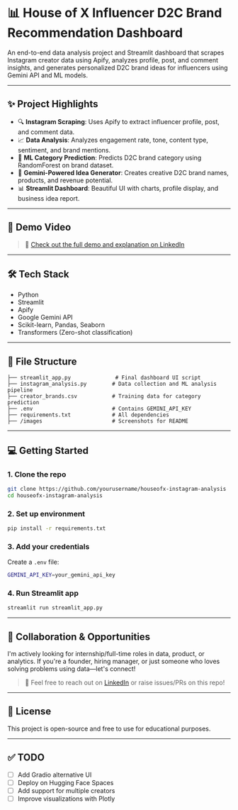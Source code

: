 # 📊 House of X Influencer D2C Brand Recommendation Dashboard

An end-to-end data analysis project and Streamlit dashboard that scrapes Instagram creator data using Apify, analyzes profile, post, and comment insights, and generates personalized D2C brand ideas for influencers using Gemini API and ML models.

---

## ✨ Project Highlights
- 🔍 **Instagram Scraping**: Uses Apify to extract influencer profile, post, and comment data.
- 📈 **Data Analysis**: Analyzes engagement rate, tone, content type, sentiment, and brand mentions.
- 🧠 **ML Category Prediction**: Predicts D2C brand category using RandomForest on brand dataset.
- 🤖 **Gemini-Powered Idea Generator**: Creates creative D2C brand names, products, and revenue potential.
- 📊 **Streamlit Dashboard**: Beautiful UI with charts, profile display, and business idea report.

---

## 🚀 Demo  Video 

> 📎 [Check out the full demo and explanation on LinkedIn](https://www.linkedin.com/posts/vansh-suneja-32b0042a9_houseofx-creatoreconomy-opentowork-activity-7343579337641639936-Y_qT?utm_source=share&utm_medium=member_desktop&rcm=ACoAAEo3rNMBHJiGSY1xSNOdeEbxgGX_uQoA6uA)

---

## 🛠 Tech Stack
- Python
- Streamlit
- Apify
- Google Gemini API
- Scikit-learn, Pandas, Seaborn
- Transformers (Zero-shot classification)

---

## 📂 File Structure
```
├── streamlit_app.py              # Final dashboard UI script
├── instagram_analysis.py        # Data collection and ML analysis pipeline
├── creator_brands.csv           # Training data for category prediction
├── .env                         # Contains GEMINI_API_KEY
├── requirements.txt             # All dependencies
├── /images                      # Screenshots for README
```

---

## 💻 Getting Started

### 1. Clone the repo
```bash
git clone https://github.com/yourusername/houseofx-instagram-analysis
cd houseofx-instagram-analysis
```

### 2. Set up environment
```bash
pip install -r requirements.txt
```

### 3. Add your credentials
Create a `.env` file:
```bash
GEMINI_API_KEY=your_gemini_api_key
```

### 4. Run Streamlit app
```bash
streamlit run streamlit_app.py
```


---

## 🤝 Collaboration & Opportunities
I'm actively looking for internship/full-time roles in data, product, or analytics. If you're a founder, hiring manager, or just someone who loves solving problems using data—let's connect!

> 📩 Feel free to reach out on [LinkedIn](https://www.linkedin.com/in/vansh-suneja-32b0042a9/) or raise issues/PRs on this repo!

---

## 📜 License
This project is open-source and free to use for educational purposes.

---

## ✅ TODO
- [ ] Add Gradio alternative UI
- [ ] Deploy on Hugging Face Spaces
- [ ] Add support for multiple creators
- [ ] Improve visualizations with Plotly
